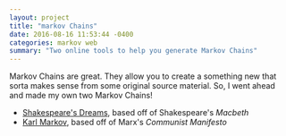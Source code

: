 ```yaml
---
layout: project
title: "markov Chains"
date: 2016-08-16 11:53:44 -0400
categories: markov web
summary: "Two online tools to help you generate Markov Chains"
---
```


Markov Chains are great. They allow you to create a something new that sorta
makes sense from some original source material. So, I went ahead and made my own
two Markov Chains!

* [Shakespeare's Dreams][dreams], based off of Shakespeare's
*Macbeth*
* [Karl Markov][karl], based off of Marx's *Communist Manifesto*

[dreams]: http://h313.github.io/SirMarkov
[karl]:   http://h313.github.io/KarlMarkov

